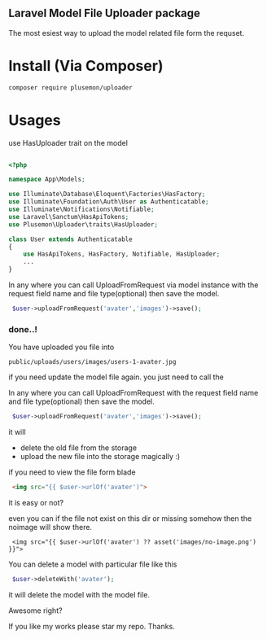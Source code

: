 ## Laravel Model File Uploader package
The most esiest way to upload the model related file form the requset.


# Install (Via Composer)
```bash
composer require plusemon/uploader
```

# Usages
use HasUploader trait on the model

```php

<?php

namespace App\Models;

use Illuminate\Database\Eloquent\Factories\HasFactory;
use Illuminate\Foundation\Auth\User as Authenticatable;
use Illuminate\Notifications\Notifiable;
use Laravel\Sanctum\HasApiTokens;
use Plusemon\Uploader\traits\HasUploader;

class User extends Authenticatable
{
    use HasApiTokens, HasFactory, Notifiable, HasUploader;
    ...
}
```

In any where you can call UploadFromRequest via model instance with the request field name and file type(optional) then save the model.
```php
 $user->uploadFromRequest('avater','images')->save();
```

### done..!

You have uploaded you file into 

```
public/uploads/users/images/users-1-avater.jpg
```

if you need update the model file again.
you just need to call the

In any where you can call UploadFromRequest with the request field name and file type(optional) then save the model.

```php
 $user->uploadFromRequest('avater','images')->save();
```

it will
  - delete the old file from the storage
  - upload the new file into the storage
  magically :)

if you need to view the file form blade

```html
 <img src="{{ $user->urlOf('avater')">
```

it is easy or not?

even you can 
if the file not exist on this dir or missing somehow then the noimage will show there.

```blade
 <img src="{{ $user->urlOf('avater') ?? asset('images/no-image.png') }}">
```

You can delete a model with particular file like this
```php
 $user->deleteWith('avater');
````
it will delete the model with the model file.

Awesome right?

If you like my works please star my repo.
Thanks.
